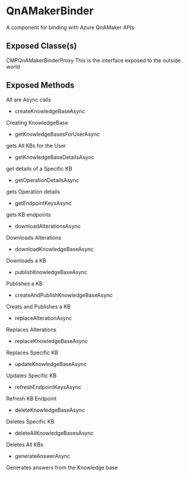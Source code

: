 # QnAMakerBinder
A component for binding with Azure QnAMaker APIs

## Exposed Classe(s)
CMPQnAMakerBinderProxy
This is the interface exposed to the outside world

## Exposed Methods
All are Async calls

- createKnowledgeBaseAsync

Creating KnowledgeBase

- getKnowledgeBasesForUserAsync

gets All KBs for the User

- getKnowledgeBaseDetailsAsync

get details of a Specific KB

- getOperationDetailsAsync

gets Operation details

- getEndpointKeysAsync

gets KB endpoints

- downloadAlterationsAsync

Downloads Alterations

- downloadKnowledgeBaseAsync

Downloads a KB

- publishKnowledgeBaseAsync

Publishes a KB

- createAndPublishKnowledgeBaseAsync

Creats and Publishes a KB

- replaceAlterationAsync

Replaces Alterations

- replaceKnowledgeBaseAsync

Replaces Specific KB

- updateKnowledgeBaseAsync

Updates Specific KB

- refreshEndpointKeysAsync

Refresh KB Endpoint

- deleteKnowledgeBaseAsync

Deletes Specific KB

- deleteAllKnowledgeBasesAsync

Deletes All KBs

- generateAnswerAsync

Generates answers from the Knowledge base


